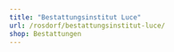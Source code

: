 ```yaml
---
title: "Bestattungsinstitut Luce"
url: /rosdorf/bestattungsinstitut-luce/
shop: Bestattungen
---
```

